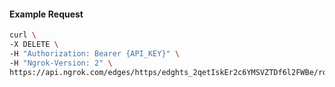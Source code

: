 <!-- Code generated for API Clients. DO NOT EDIT. -->

#### Example Request

```bash
curl \
-X DELETE \
-H "Authorization: Bearer {API_KEY}" \
-H "Ngrok-Version: 2" \
https://api.ngrok.com/edges/https/edghts_2qetIskEr2c6YMSVZTDf6l2FWBe/routes/edghtsrt_2qetIqMJONVWD9k5djt6XGfBAF7/compression
```
